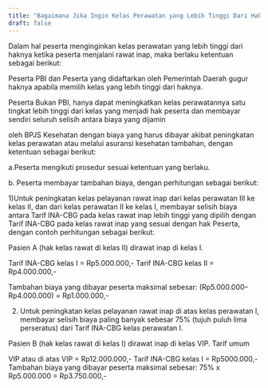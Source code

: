 ```yaml
---
title: "Bagaimana Jika Ingin Kelas Perawatan yang Lebih Tinggi Dari Haknya Ketika Menjalani Rawat Inap"
draft: false
---
```


Dalam hal peserta menginginkan kelas perawatan yang lebih tinggi dari haknya ketika peserta menjalani rawat inap, maka berlaku ketentuan sebagai berikut:

Peserta PBI dan Peserta yang didaftarkan oleh Pemerintah Daerah gugur haknya apabila memilih kelas yang lebih tinggi dari haknya.

Peserta Bukan PBI, hanya dapat meningkatkan kelas perawatannya satu tingkat lebih tinggi dari kelas yang menjadi hak peserta dan membayar sendiri seluruh selisih antara biaya yang dijamin 

oleh BPJS Kesehatan dengan biaya yang harus dibayar akibat peningkatan kelas perawatan atau melalui asuransi kesehatan tambahan, dengan ketentuan sebagai berikut:

a.Peserta mengikuti prosedur sesuai ketentuan yang berlaku.

b. Peserta membayar tambahan biaya, dengan perhitungan sebagai berikut:

1)Untuk peningkatan kelas pelayanan rawat inap dari kelas perawatan III ke kelas II, dan dari kelas perawatan II ke kelas I, membayar selisih biaya antara Tarif INA-CBG pada kelas rawat inap lebih tinggi yang dipilih dengan Tarif INA-CBG pada kelas rawat inap yang sesuai dengan hak Peserta, dengan contoh perhitungan sebagai berikut:

Pasien A (hak kelas rawat di kelas II) dirawat inap di kelas I.

Tarif INA-CBG kelas I = Rp5.000.000,-
Tarif INA-CBG kelas II = Rp4.000.000,-

Tambahan biaya yang dibayar peserta maksimal sebesar: (Rp5.000.000–Rp4.000.000) = Rp1.000.000,-

2) Untuk peningkatan kelas pelayanan rawat inap di atas kelas perawatan I, membayar selisih biaya paling banyak sebesar 75% (tujuh puluh lima perseratus) dari Tarif INA-CBG kelas perawatan I.

Pasien B (hak kelas rawat di kelas I) dirawat inap di kelas VIP. Tarif umum

VIP atau di atas VIP = Rp12.000.000,-
Tarif INA-CBG kelas I = Rp5000.000,-
Tambahan biaya yang dibayar peserta maksimal sebesar: 75% x Rp5.000.000 = Rp3.750.000,-